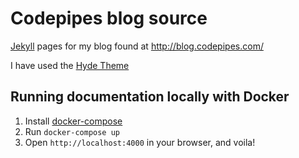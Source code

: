 # Codepipes blog source
[Jekyll](http://jekyllrb.com/) pages for my blog found at http://blog.codepipes.com/

I have used the [Hyde Theme](http://hyde.getpoole.com/)

## Running documentation locally with Docker

1. Install [docker-compose](https://docs.docker.com/compose/)
1. Run `docker-compose up`
1. Open `http://localhost:4000` in your browser, and voila!
